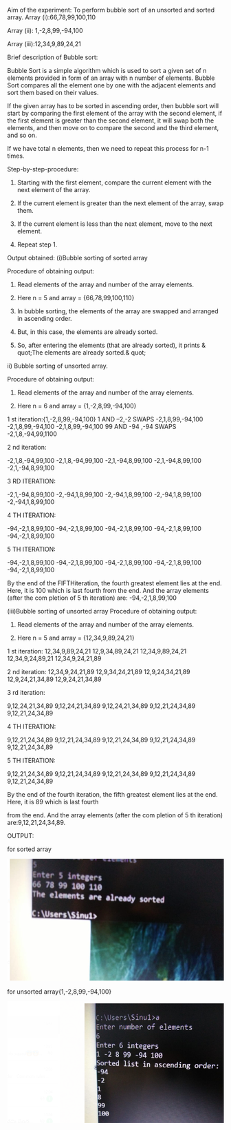 Aim of the experiment:
To perform bubble sort of an unsorted and sorted array.
Array (i):66,78,99,100,110

Array (ii): 1,-2,8,99,-94,100

Array (iii):12,34,9,89,24,21 

Brief description of Bubble sort:

Bubble Sort is a simple algorithm which is used to sort a given set of n elements
provided in form of an array with n number of elements. Bubble Sort compares all
the element one by one with the adjacent elements and sort them based on their
values.

If the given array has to be sorted in ascending order, then bubble sort will start by
comparing the first element of the array with the second element, if the first element
is greater than the second element, it will swap both the elements, and then move on
to compare the second and the third element, and so on.

If we have total n elements, then we need to repeat this process for n-1 times.

Step-by-step-procedure:

1. Starting with the first element, compare the current element with the next
element of the array.

2. If the current element is greater than the next element of the array, swap
them.

3. If the current element is less than the next element, move to the next element.

4. Repeat step 1.

Output obtained:
(i)Bubble sorting of sorted array



Procedure of obtaining output:
1. Read elements of the array and number of the array elements.

2. Here n = 5 and array = {66,78,99,100,110}

3. In bubble sorting, the elements of the array are swapped and
arranged in ascending order.

4. But, in this case, the elements are already sorted.

5. So, after entering the elements (that are already sorted), it
 prints &amp; quot;The elements are already sorted.&amp; quot;

ii) Bubble sorting of unsorted array.

Procedure of obtaining output:

1. Read elements of the array and number of the array elements.

2. Here n = 6 and array = {1,-2,8,99,-94,100}

1 st iteration:{1,-2,8,99,-94,100}
1 AND –2,-2 SWAPS
-2,1,8,99,-94,100
-2,1,8,99,-94,100
-2,1,8,99,-94,100
99 AND -94 ,-94 SWAPS
-2,1,8,-94,99,1100

2 nd iteration:

-2,1,8,-94,99,100
-2,1,8,-94,99,100
-2,1,-94,8,99,100
-2,1,-94,8,99,100
-2,1,-94,8,99,100

3 RD ITERATION:

-2,1,-94,8,99,100
-2,-94,1,8,99,100
-2,-94,1,8,99,100
-2,-94,1,8,99,100
-2,-94,1,8,99,100

4 TH ITERATION:

-94,-2,1,8,99,100
-94,-2,1,8,99,100
-94,-2,1,8,99,100
-94,-2,1,8,99,100
-94,-2,1,8,99,100

5 TH ITERATION:

-94,-2,1,8,99,100
-94,-2,1,8,99,100
-94,-2,1,8,99,100
-94,-2,1,8,99,100
-94,-2,1,8,99,100

By the end of the FIFTHiteration, the fourth greatest
element lies at the end. Here, it is 100 which is last fourth
from the end. And the array elements (after the com
pletion of 5 th iteration) are:
-94,-2,1,8,99,100

(iii)Bubble sorting of unsorted array
Procedure of obtaining output:
1. Read elements of the array and number of the array elements.

2. Here n = 5 and array = {12,34,9,89,24,21}

1 st iteration:
12,34,9,89,24,21
12,9,34,89,24,21
12,34,9,89,24,21
12,34,9,24,89,21
12,34,9,24,21,89

2 nd iteration:
12,34,9,24,21,89
12,9,34,24,21,89
12,9,24,34,21,89
12,9,24,21,34,89
12,9,24,21,34,89

3 rd iteration:

9,12,24,21,34,89
9,12,24,21,34,89
9,12,24,21,34,89
9,12,21,24,34,89
9,12,21,24,34,89

4 TH ITERATION:

9,12,21,24,34,89
9,12,21,24,34,89
9,12,21,24,34,89
9,12,21,24,34,89
9,12,21,24,34,89

5 TH ITERATION:

9,12,21,24,34,89
9,12,21,24,34,89
9,12,21,24,34,89
9,12,21,24,34,89
9,12,21,24,34,89

By the end of the fourth iteration, the fifth greatest
element lies at the end. Here, it is 89 which is last fourth

from the end. And the array elements (after the com
pletion of 5 th iteration) are:9,12,21,24,34,89.

OUTPUT:

for sorted array

![output](input1.png)

for unsorted array{1,-2,8,99,-94,100}

![output](input2.png)



